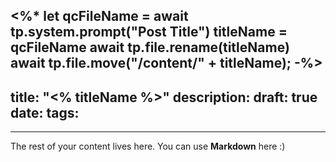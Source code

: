<%*
let qcFileName = await tp.system.prompt("Post Title")
titleName = qcFileName
await tp.file.rename(titleName)
await tp.file.move("/content/" + titleName);
-%>
---
title: "<% titleName %>"
description:
draft: true
date:
tags:
  - 
---
 
The rest of your content lives here. You can use **Markdown** here :)